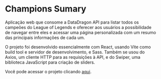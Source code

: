 # Champions Sumary
Aplicação web que consome a DataDragon API para listar todos os campeões do League of Legends e oferecer aos usuários a possibilidade de navegar entre eles e acessar uma página personalizada com um resumo das principais informações de cada um.

O projeto foi desenvolvido essencialmente com React, usando Vite como build tool e servidor de desenvolvimento, e Sass. Também se usou do Axios, um cliente HTTP para as requisições à API, e do Swiper, uma biblioteca JavaScript para criação de sliders.

Você pode acessar o projeto clicando [aqui](https://champions-summary.vercel.app).
